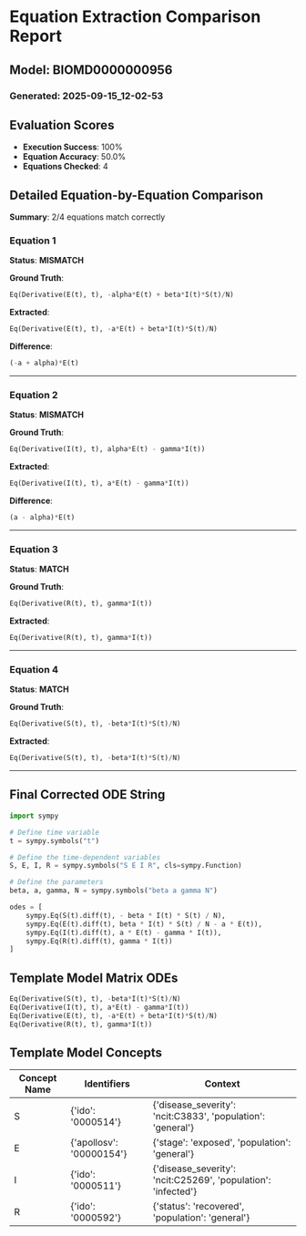 # Equation Extraction Comparison Report
## Model: BIOMD0000000956
### Generated: 2025-09-15_12-02-53

## Evaluation Scores

- **Execution Success**: 100%
- **Equation Accuracy**: 50.0%
- **Equations Checked**: 4

## Detailed Equation-by-Equation Comparison

**Summary**: 2/4 equations match correctly

### Equation 1

**Status**: **MISMATCH**

**Ground Truth**:
```python
Eq(Derivative(E(t), t), -alpha*E(t) + beta*I(t)*S(t)/N)
```

**Extracted**:
```python
Eq(Derivative(E(t), t), -a*E(t) + beta*I(t)*S(t)/N)
```

**Difference**:
```python
(-a + alpha)*E(t)
```

---

### Equation 2

**Status**: **MISMATCH**

**Ground Truth**:
```python
Eq(Derivative(I(t), t), alpha*E(t) - gamma*I(t))
```

**Extracted**:
```python
Eq(Derivative(I(t), t), a*E(t) - gamma*I(t))
```

**Difference**:
```python
(a - alpha)*E(t)
```

---

### Equation 3

**Status**: **MATCH**

**Ground Truth**:
```python
Eq(Derivative(R(t), t), gamma*I(t))
```

**Extracted**:
```python
Eq(Derivative(R(t), t), gamma*I(t))
```

---

### Equation 4

**Status**: **MATCH**

**Ground Truth**:
```python
Eq(Derivative(S(t), t), -beta*I(t)*S(t)/N)
```

**Extracted**:
```python
Eq(Derivative(S(t), t), -beta*I(t)*S(t)/N)
```

---

## Final Corrected ODE String

```python
import sympy

# Define time variable
t = sympy.symbols("t")

# Define the time-dependent variables
S, E, I, R = sympy.symbols("S E I R", cls=sympy.Function)

# Define the parameters
beta, a, gamma, N = sympy.symbols("beta a gamma N")

odes = [
    sympy.Eq(S(t).diff(t), - beta * I(t) * S(t) / N),
    sympy.Eq(E(t).diff(t), beta * I(t) * S(t) / N - a * E(t)),
    sympy.Eq(I(t).diff(t), a * E(t) - gamma * I(t)),
    sympy.Eq(R(t).diff(t), gamma * I(t))
]
```

## Template Model Matrix ODEs

```python
Eq(Derivative(S(t), t), -beta*I(t)*S(t)/N)
Eq(Derivative(I(t), t), a*E(t) - gamma*I(t))
Eq(Derivative(E(t), t), -a*E(t) + beta*I(t)*S(t)/N)
Eq(Derivative(R(t), t), gamma*I(t))
```

## Template Model Concepts

| Concept Name | Identifiers | Context |
|--------------|-------------|----------|
| S | {'ido': '0000514'} | {'disease_severity': 'ncit:C3833', 'population': 'general'} |
| E | {'apollosv': '00000154'} | {'stage': 'exposed', 'population': 'general'} |
| I | {'ido': '0000511'} | {'disease_severity': 'ncit:C25269', 'population': 'infected'} |
| R | {'ido': '0000592'} | {'status': 'recovered', 'population': 'general'} |

